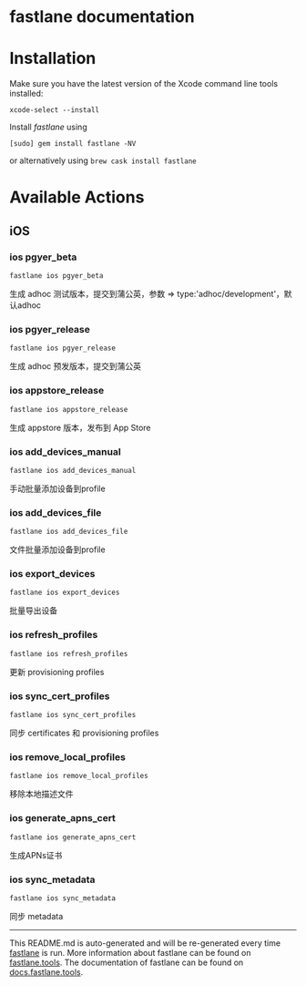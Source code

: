 fastlane documentation
================
# Installation

Make sure you have the latest version of the Xcode command line tools installed:

```
xcode-select --install
```

Install _fastlane_ using
```
[sudo] gem install fastlane -NV
```
or alternatively using `brew cask install fastlane`

# Available Actions
## iOS
### ios pgyer_beta
```
fastlane ios pgyer_beta
```
生成 adhoc 测试版本，提交到蒲公英，参数 => type:'adhoc/development'，默认adhoc
### ios pgyer_release
```
fastlane ios pgyer_release
```
生成 adhoc 预发版本，提交到蒲公英
### ios appstore_release
```
fastlane ios appstore_release
```
生成 appstore 版本，发布到 App Store
### ios add_devices_manual
```
fastlane ios add_devices_manual
```
手动批量添加设备到profile
### ios add_devices_file
```
fastlane ios add_devices_file
```
文件批量添加设备到profile
### ios export_devices
```
fastlane ios export_devices
```
批量导出设备
### ios refresh_profiles
```
fastlane ios refresh_profiles
```
更新 provisioning profiles
### ios sync_cert_profiles
```
fastlane ios sync_cert_profiles
```
同步 certificates 和 provisioning profiles
### ios remove_local_profiles
```
fastlane ios remove_local_profiles
```
移除本地描述文件
### ios generate_apns_cert
```
fastlane ios generate_apns_cert
```
生成APNs证书
### ios sync_metadata
```
fastlane ios sync_metadata
```
同步 metadata

----

This README.md is auto-generated and will be re-generated every time [fastlane](https://fastlane.tools) is run.
More information about fastlane can be found on [fastlane.tools](https://fastlane.tools).
The documentation of fastlane can be found on [docs.fastlane.tools](https://docs.fastlane.tools).
